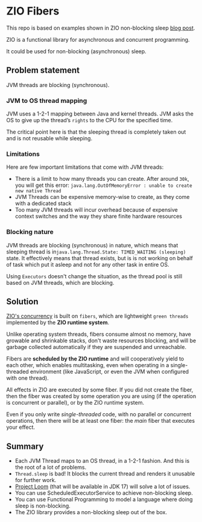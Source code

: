 # ZIO Fibers
This repo is based on examples shown in ZIO non-blocking sleep [blog post][blog-post]. 

ZIO is a functional library for asynchronous and concurrent programming.

It could be used for non-blocking (asynchronous) sleep.

## Problem statement
JVM threads are blocking (synchronous). 


### JVM to OS thread mapping

JVM uses a 1-2-1 mapping between Java and kernel threads. JVM asks the OS to give up the thread’s `rights` to the CPU for the specified time. 

The critical point here is that the sleeping thread is completely taken out and is not reusable while sleeping.

### Limitations
Here are few important limitations that come with JVM threads:

* There is a limit to how many threads you can create. After around `30k`, you will get this error: `java.lang.OutOfMemoryError : unable to create new native Thread`
* JVM Threads can be expensive memory-wise to create, as they come with a dedicated stack
* Too many JVM threads will incur overhead because of expensive context switches and the way they share finite hardware resources

### Blocking nature
JVM threads are blocking (synchronous) in nature, which means that sleeping thread is in`java.lang.Thread.State: TIMED_WAITING (sleeping)` state. It effectively means that thread exists, but is is not working on behalf of task which put it asleep and not for any other task in entire OS. 

Using `Executors` doesn't change the situation, as the thread pool is still based on JVM threads, which are blocking. 

## Solution

[ZIO's concurrency][zio-docs] is built on `fibers`, which are lightweight `green threads` implemented by the **ZIO runtime system**.

Unlike operating system threads, fibers consume almost no memory, have growable and shrinkable stacks, don't waste resources blocking, and will be garbage collected automatically if they are suspended and unreachable.

Fibers are **scheduled by the ZIO runtime** and will cooperatively yield to each other, which enables multitasking, even when operating in a single-threaded environment (like JavaScript, or even the JVM when configured with one thread).

All effects in ZIO are executed by some fiber. If you did not create the fiber, then the fiber was created by some operation you are using (if the operation is concurrent or parallel), or by the ZIO runtime system.

Even if you only write *single-threaded* code, with no parallel or concurrent operations, then there will be at least one fiber: the *main* fiber that executes your effect.


## Summary

* Each JVM Thread maps to an OS thread, in a 1-2-1 fashion. And this is the root of a lot of problems.
* `Thread.sleep` is bad! It blocks the current thread and renders it unusable for further work.
* [Project Loom][loom] (that will be available in JDK 17) will solve a lot of issues.
* You can use ScheduledExecutorService to achieve non-blocking sleep.
* You can use Functional Programming to model a language where doing sleep is non-blocking.
* The ZIO library provides a non-blocking sleep out of the box.



[blog-post]:https://www.freecodecamp.org/news/non-blocking-thread-sleep-on-jvm/#b21d0dad-e788-434d-984a-0b0aa6e65454
[zio-docs]:https://zio.dev/docs/overview/overview_basic_concurrency
[loom]:https://wiki.openjdk.java.net/display/loom/Main